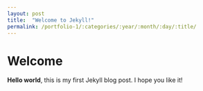 ```yaml
---
layout: post
title:  "Welcome to Jekyll!"
permalink: /portfolio-1/:categories/:year/:month/:day/:title/
---
```


# Welcome
**Hello world**, this is my first Jekyll blog post.
I hope you like it!